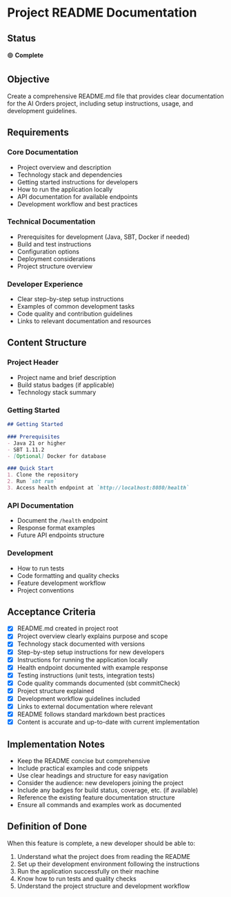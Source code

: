 # Project README Documentation

## Status

🟢 **Complete**

## Objective

Create a comprehensive README.md file that provides clear documentation for the AI Orders project, including setup instructions, usage, and development guidelines.

## Requirements

### Core Documentation
- Project overview and description
- Technology stack and dependencies
- Getting started instructions for developers
- How to run the application locally
- API documentation for available endpoints
- Development workflow and best practices

### Technical Documentation
- Prerequisites for development (Java, SBT, Docker if needed)
- Build and test instructions
- Configuration options
- Deployment considerations
- Project structure overview

### Developer Experience
- Clear step-by-step setup instructions
- Examples of common development tasks
- Code quality and contribution guidelines
- Links to relevant documentation and resources

## Content Structure

### Project Header
- Project name and brief description
- Build status badges (if applicable)
- Technology stack summary

### Getting Started
```markdown
## Getting Started

### Prerequisites
- Java 21 or higher
- SBT 1.11.2
- [Optional] Docker for database

### Quick Start
1. Clone the repository
2. Run `sbt run`
3. Access health endpoint at `http://localhost:8080/health`
```

### API Documentation
- Document the `/health` endpoint
- Response format examples
- Future API endpoints structure

### Development
- How to run tests
- Code formatting and quality checks
- Feature development workflow
- Project conventions

## Acceptance Criteria

- [x] README.md created in project root
- [x] Project overview clearly explains purpose and scope
- [x] Technology stack documented with versions
- [x] Step-by-step setup instructions for new developers
- [x] Instructions for running the application locally
- [x] Health endpoint documented with example response
- [x] Testing instructions (unit tests, integration tests)
- [x] Code quality commands documented (sbt commitCheck)
- [x] Project structure explained
- [x] Development workflow guidelines included
- [x] Links to external documentation where relevant
- [x] README follows standard markdown best practices
- [x] Content is accurate and up-to-date with current implementation

## Implementation Notes

- Keep the README concise but comprehensive
- Include practical examples and code snippets
- Use clear headings and structure for easy navigation
- Consider the audience: new developers joining the project
- Include any badges for build status, coverage, etc. (if available)
- Reference the existing feature documentation structure
- Ensure all commands and examples work as documented

## Definition of Done

When this feature is complete, a new developer should be able to:
1. Understand what the project does from reading the README
2. Set up their development environment following the instructions
3. Run the application successfully on their machine
4. Know how to run tests and quality checks
5. Understand the project structure and development workflow